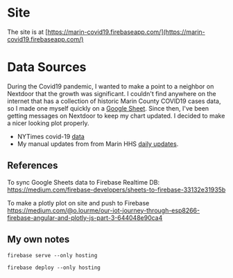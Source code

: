 # Site
The site is at [https://marin-covid19.firebaseapp.com/](https://marin-covid19.firebaseapp.com/)
# Data Sources
During the Covid19 pandemic, I wanted to make a point to a neighbor on Nextdoor that the growth was significant. I couldn't find anywhere on the internet that has a collection of historic Marin County COVID19 cases data, so I made one myself quickly on a [Google Sheet](https://docs.google.com/spreadsheets/d/1neJU9AKBjDqCWke0x4d7QRSA9zqoPERahumhBKgLO1k/edit?usp=sharing). Since then, I've been getting messages on Nextdoor to keep my chart updated. I decided to make a nicer looking plot properly. 

- NYTimes covid-19 [data](https://github.com/nytimes/covid-19-data)
- My manual updates from from Marin HHS [daily updates](https://coronavirus.marinhhs.org/updates). 

## References
To sync Google Sheets data to Firebase Realtime DB:
https://medium.com/firebase-developers/sheets-to-firebase-33132e31935b

To make a plotly plot on site and push to Firebase
https://medium.com/@o.lourme/our-iot-journey-through-esp8266-firebase-angular-and-plotly-js-part-3-644048e90ca4

## My own notes

`firebase serve --only hosting`

`firebase deploy --only hosting`

